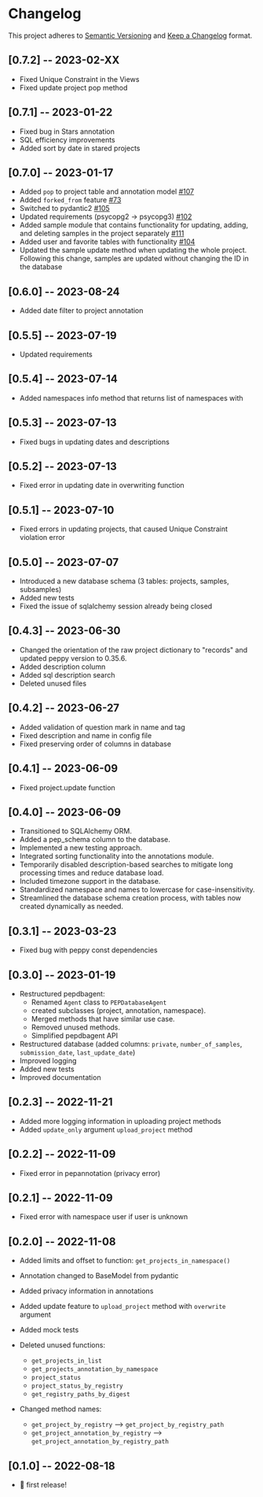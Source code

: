 # Changelog

This project adheres to [Semantic Versioning](https://semver.org/spec/v2.0.0.html) and [Keep a Changelog](https://keepachangelog.com/en/1.0.0/) format.

## [0.7.2] -- 2023-02-XX
- Fixed Unique Constraint in the Views
- Fixed update project pop method


## [0.7.1] -- 2023-01-22
- Fixed bug in Stars annotation
- SQL efficiency improvements
- Added sort by date in stared projects

## [0.7.0] -- 2023-01-17
- Added `pop` to project table and annotation model [#107](https://github.com/pepkit/pepdbagent/issues/107)
- Added `forked_from` feature [#73](https://github.com/pepkit/pepdbagent/issues/73)
- Switched to pydantic2 [#105](https://github.com/pepkit/pepdbagent/issues/105)
- Updated requirements (psycopg2 -> psycopg3) [#102](https://github.com/pepkit/pepdbagent/issues/102)
- Added sample module that contains functionality for updating, adding, and deleting samples in the project separately [#111](https://github.com/pepkit/pepdbagent/issues/111)
- Added user and favorite tables with functionality [#104](https://github.com/pepkit/pepdbagent/issues/104)
- Updated the sample update method when updating the whole project. Following this change, samples are updated without changing the ID in the database

## [0.6.0] -- 2023-08-24
- Added date filter to project annotation

## [0.5.5] -- 2023-07-19
- Updated requirements

## [0.5.4] -- 2023-07-14
- Added namespaces info method that returns list of namespaces with 

## [0.5.3] -- 2023-07-13
- Fixed bugs in updating dates and descriptions

## [0.5.2] -- 2023-07-13
- Fixed error in updating date in overwriting function

## [0.5.1] -- 2023-07-10
- Fixed errors in updating projects, that caused Unique Constraint violation error

## [0.5.0] -- 2023-07-07
- Introduced a new database schema (3 tables: projects, samples, subsamples)
- Added new tests
- Fixed the issue of sqlalchemy session already being closed

## [0.4.3] -- 2023-06-30
- Changed the orientation of the raw project dictionary to "records" and updated peppy version to 0.35.6.
- Added description column
- Added sql description search
- Deleted unused files

## [0.4.2] -- 2023-06-27
- Added validation of question mark in name and tag
- Fixed description and name in config file
- Fixed preserving order of columns in database

## [0.4.1] -- 2023-06-09
- Fixed project.update function

## [0.4.0] -- 2023-06-09
- Transitioned to SQLAlchemy ORM.
- Added a pep_schema column to the database.
- Implemented a new testing approach.
- Integrated sorting functionality into the annotations module.
- Temporarily disabled description-based searches to mitigate long processing times and reduce database load.
- Included timezone support in the database.
- Standardized namespace and names to lowercase for case-insensitivity.
- Streamlined the database schema creation process, with tables now created dynamically as needed.


## [0.3.1] -- 2023-03-23
- Fixed bug with peppy const dependencies


## [0.3.0] -- 2023-01-19
- Restructured pepdbagent: 
  - Renamed `Agent` class to `PEPDatabaseAgent`
  - created subclasses (project, annotation, namespace).
  - Merged methods that have similar use case.
  - Removed unused methods.
  - Simplified pepdbagent API
- Restructured database (added columns: `private`, `number_of_samples`, `submission_date`, `last_update_date`)
- Improved logging
- Added new tests
- Improved documentation


## [0.2.3] -- 2022-11-21

- Added more logging information in uploading project methods
- Added `update_only` argument `upload_project` method

## [0.2.2] -- 2022-11-09

- Fixed error in pepannotation (privacy error)

## [0.2.1] -- 2022-11-09

- Fixed error with namespace user if user is unknown

## [0.2.0] -- 2022-11-08

- Added limits and offset to function: `get_projects_in_namespace()`
- Annotation changed to BaseModel from pydantic
- Added privacy information in annotations
- Added update feature to `upload_project` method with `overwrite` argument
- Added mock tests
- Deleted unused functions:
  - `get_projects_in_list`
  - `get_projects_annotation_by_namespace`
  - `project_status`
  - `project_status_by_registry`
  - `get_registry_paths_by_digest`

- Changed method names:
  - `get_project_by_registry` --> `get_project_by_registry_path`
  - `get_project_annotation_by_registry` --> `get_project_annotation_by_registry_path`

## [0.1.0] -- 2022-08-18

- 🎉 first release!
